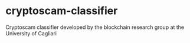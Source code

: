 # cryptoscam-classifier
Cryptoscam classifier developed by the blockchain research group at the University of Cagliari
